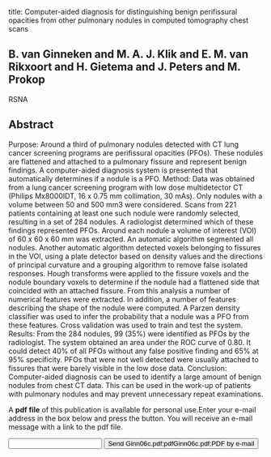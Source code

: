 title: Computer-aided diagnosis for distinguishing benign perifissural opacities from other pulmonary nodules in computed tomography chest scans

## B. van Ginneken and M. A. J. Klik and E. M. van Rikxoort and H. Gietema and J. Peters and M. Prokop
RSNA


## Abstract
Purpose: Around a third of pulmonary nodules detected with CT lung cancer screening programs are perifissural opacities (PFOs). These nodules are flattened and attached to a pulmonary fissure and represent benign findings. A computer-aided diagnosis system is presented that automatically determines if a nodule is a PFO. Method: Data was obtained from a lung cancer screening program with low dose multidetector CT (Philips Mx8000IDT, 16 x 0.75 mm collimation, 30 mAs). Only nodules with a volume between 50 and 500 mm3 were considered. Scans from 221 patients containing at least one such nodule were randomly selected, resulting in a set of 284 nodules. A radiologist determined which of these findings represented PFOs. Around each nodule a volume of interest (VOI) of 60 x 60 x 60 mm was extracted. An automatic algorithm segmented all nodules. Another automatic algorithm detected voxels belonging to fissures in the VOI, using a plate detector based on density values and the directions of principal curvature and a grouping algorithm to remove false isolated responses. Hough transforms were applied to the fissure voxels and the nodule boundary voxels to determine if the nodule had a flattened side that coincided with an attached fissure. From this analysis a number of numerical features were extracted. In addition, a number of features describing the shape of the nodule were computed. A Parzen density classifier was used to infer the probability that a nodule was a PFO from these features. Cross validation was used to train and test the system. Results: From the 284 nodules, 99 (35%) were identified as PFOs by the radiologist. The system obtained an area under the ROC curve of 0.80. It could detect 40% of all PFOs without any false positive finding and 65% at 95% specificity. PFOs that were not well detected were usually attached to fissures that were barely visible in the low dose data. Conclusion: Computer-aided diagnosis can be used to identify a large amount of benign nodules from chest CT data. This can be used in the work-up of patients with pulmonary nodules and may prevent unnecessary repeat examinations.

A <b>pdf file</b> of this publication is available for personal use.Enter your e-mail address in the box below and press the button. You will receive an e-mail message with a link to the pdf file.
<form action="sender.php">  <input type="text" name="email">  <input type="submit" value="Send Ginn06c.pdf:pdfGinn06c.pdf:PDF by e-mail"></form>